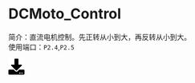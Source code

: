 # DCMoto_Control
简介：直流电机控制。先正转从小到大，再反转从小到大。  
使用端口：`P2.4`,`P2.5`

[![下载](../download_logo.png)](https://github.com/daishitong/51demo/releases/download/download/09_DCMoto_Control.zip)  